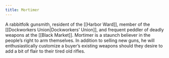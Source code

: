 ```yaml
---
title: Mortimer
---
```


A rabbitfolk gunsmith, resident of the [[Harbor Ward]], member of the [[Dockworkers Union|Dockworkers’ Union]], and frequent peddler of deadly weapons at the [[Black Market]]. Mortimer is a staunch believer in the people’s right to arm themselves. In addition to selling new guns, he will enthusiastically customize a buyer’s existing weapons should they desire to add a bit of flair to their tired old rifles.